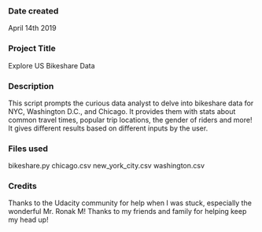 ### Date created
April 14th 2019

### Project Title
Explore US Bikeshare Data

### Description
This script prompts the curious data analyst to delve into bikeshare data for NYC, Washington D.C., and Chicago. It provides them with stats about common travel times, popular trip locations, the gender of riders and more! It gives different results based on different inputs by the user.

### Files used
bikeshare.py
chicago.csv
new_york_city.csv
washington.csv

### Credits
Thanks to the Udacity community for help when I was stuck, especially the wonderful Mr. Ronak M! Thanks to my friends and family for helping keep my head up!
